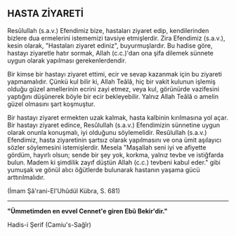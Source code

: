 ## HASTA ZİYARETİ

Resûlullah (s.a.v.) Efendimiz bize, hastaları zi­yaret edip, kendilerinden bizlere dua ermelerini is­tememizi tavsiye etmişlerdir. Zira Efendimiz (s.a.v.), kesin olarak, "Hastaları ziyaret ediniz", bu­yurmuşlardır. Bu hadise göre, hastayı ziyaretle ha­tır sormak, Allah (c.c.)'dan ona şifa dilemek sünne­te uygun olarak yapılması gerekenlerdendir.

Bir kimse bir hastayı ziyaret ettimi, ecir ve se­vap kazanmak için bu ziyareti yapmamalıdır. Çünkü kul bilir ki, Allah Teâlâ, hiç bir vakit kulu­nun işlemiş olduğu güzel amellerinin ecrini zayi etmez, veya kul, görünürde vazifesini yaptığını düşünerek böyle bir ecir bekleyebilir. Yalnız Allah Teâlâ o amelin güzel olmasını şart koşmuştur.

Bir hastayı ziyaret ermekten uzak kalmak, hasta kalbinin kırılmasına yol açar. Bir hastayı ziyaret edince, Resûlullah (s.a.v.) Efendimizin sünnetine uygun olarak onunla konuşmalı, iyi olduğunu söylemelidir. Resûlullah (s.a.v.) Efendimiz, hasta ziyaretinin şartsız olarak yapılmasını ve ona ümit aşılayıcı sözler söylemesini istemişlerdir. Mesela "Maşallah seni iyi ve afiyette gördüm, hayırlı ol­sun; sende bir şey yok, korkma, yalnız tevbe ve istiğfarda bulun. Madem ki şimdilik zayıf düştün Allah (c.c.) tevbeni kabul eder." gibi yumuşak ve gönül alıcı öğütlerde bulunarak hastanın yaşama gücü arttırılmalıdır.

(İmam Şâ'rani-El'Uhûdül Kübra, S. 681)

<hr>

**"Ümmetimden en evvel Cennet'e giren Ebû Bekir'dir."**

Hadis-i Şerif (Camiu's-Sağîr)
